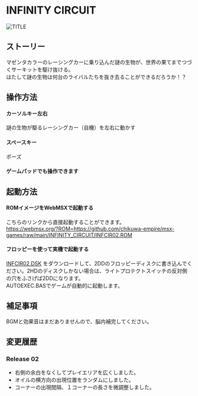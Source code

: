 # INFINITY CIRCUIT

![TITLE](https://user-images.githubusercontent.com/124578804/218448058-d74bfae3-7420-445b-9c6b-f3cf25b8c92e.png)

## ストーリー
マゼンタカラーのレーシングカーに乗り込んだ謎の生物が、世界の果てまでつづくサーキットを駆け抜ける。<br>
はたして謎の生物は何台のライバルたちを抜き去ることができるだろうか！？

## 操作方法
#### カーソルキー左右
謎の生物が駆るレーシングカー（自機）を左右に動かす
#### スペースキー
ポーズ
#### ゲームパッドでも操作できます

## 起動方法
#### ROMイメージをWebMSXで起動する
こちらのリンクから直接起動することができます。<br>
https://webmsx.org/?ROM=https://github.com/chikuwa-empire/msx-games/raw/main/INFINITY_CIRCUIT/INFCIR02.ROM
#### フロッピーを使って実機で起動する
[INFCIR02.DSK](https://github.com/chikuwa-empire/msx-games/raw/main/INFINITY_CIRCUIT/INFCIR02.DSK)
をダウンロードして、2DDのフロッピーディスクに書き込んでください。2HDのディスクしかない場合は、ライトプロテクトスイッチの反対側の穴をふさげば2DDになります。<br>
AUTOEXEC.BASでゲームが自動的に起動します。

## 補足事項
BGMと効果音はまだありませんので、脳内補完してください。

## 変更履歴
### Release 02
* 右側の余白をなくしてプレイエリアを広くしました。
* オイルの横方向の出現位置をランダムにしました。
* コーナーの出現間隔、１コーナーの長さを微調整しました。
